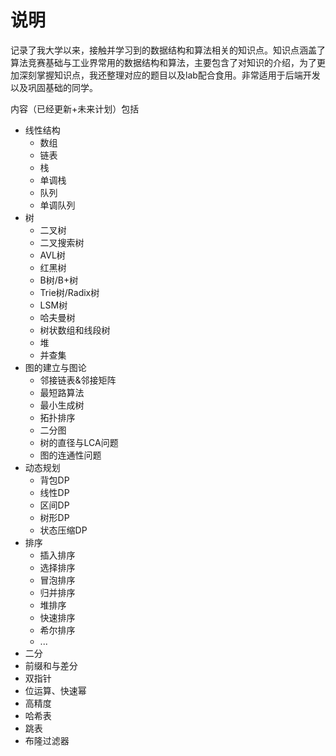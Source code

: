 # 说明
记录了我大学以来，接触并学习到的数据结构和算法相关的知识点。知识点涵盖了算法竞赛基础与工业界常用的数据结构和算法，主要包含了对知识的介绍，为了更加深刻掌握知识点，我还整理对应的题目以及lab配合食用。非常适用于后端开发以及巩固基础的同学。



内容（已经更新+未来计划）包括

* 线性结构
  * 数组
  * 链表
  * 栈
  * 单调栈
  * 队列
  * 单调队列
* 树
  * 二叉树
  * 二叉搜索树
  * AVL树
  * 红黑树
  * B树/B+树
  * Trie树/Radix树
  * LSM树
  * 哈夫曼树
  * 树状数组和线段树
  * 堆
  * 并查集
* 图的建立与图论
  * 邻接链表&邻接矩阵
  * 最短路算法
  * 最小生成树
  * 拓扑排序
  * 二分图
  * 树的直径与LCA问题
  * 图的连通性问题
* 动态规划
  * 背包DP
  * 线性DP
  * 区间DP
  * 树形DP
  * 状态压缩DP
* 排序
  * 插入排序
  * 选择排序
  * 冒泡排序
  * 归并排序
  * 堆排序
  * 快速排序
  * 希尔排序
  * ...
* 二分
* 前缀和与差分
* 双指针
* 位运算、快速幂
* 高精度
* 哈希表
* 跳表
* 布隆过滤器
